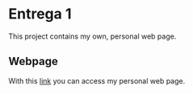 # Entrega 1
This project contains my own, personal web page.

## Webpage
With this [link](https://vduarteb.github.io) you can access my personal web page.
